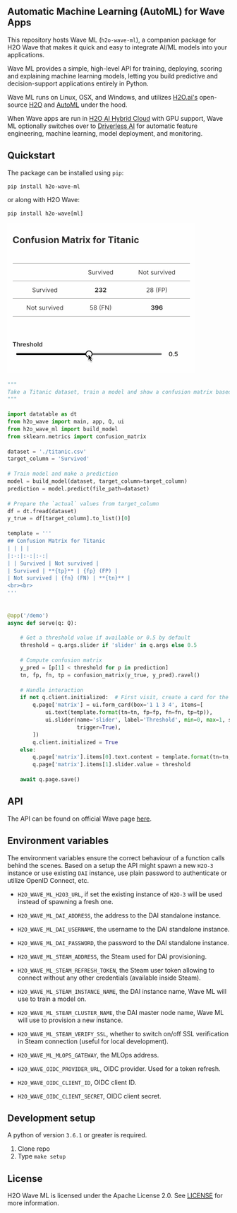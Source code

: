 ## Automatic Machine Learning (AutoML) for Wave Apps

This repository hosts Wave ML (`h2o-wave-ml`), a companion package for H2O Wave that makes it quick and easy to integrate AI/ML models into your applications.

Wave ML provides a simple, high-level API for training, deploying, scoring and explaining machine learning models, letting you build predictive and decision-support applications entirely in Python.

Wave ML runs on Linux, OSX, and Windows, and utilizes [H2O.ai's](https://h2o.ai) open-source [H2O](https://github.com/h2oai/h2o-3) and [AutoML](https://docs.h2o.ai/h2o/latest-stable/h2o-docs/automl.html) under the hood.

When Wave apps are run in [H2O AI Hybrid Cloud](https://www.h2o.ai/hybrid-cloud/) with GPU support, Wave ML optionally switches over to [Driverless AI](https://www.h2o.ai/products/h2o-driverless-ai/) for automatic feature engineering, machine learning, model deployment, and monitoring.

## Quickstart

The package can be installed using `pip`:

```shell script
pip install h2o-wave-ml
```

or along with H2O Wave:

```shell script
pip install h2o-wave[ml]
```

<kbd><img src="assets/cm.gif" alt="confusion matrix"></kbd>

```python
"""
Take a Titanic dataset, train a model and show a confusion matrix based on that model.
"""

import datatable as dt
from h2o_wave import main, app, Q, ui
from h2o_wave_ml import build_model
from sklearn.metrics import confusion_matrix

dataset = './titanic.csv'
target_column = 'Survived'

# Train model and make a prediction
model = build_model(dataset, target_column=target_column)
prediction = model.predict(file_path=dataset)

# Prepare the `actual` values from target_column
df = dt.fread(dataset)
y_true = df[target_column].to_list()[0]

template = '''
## Confusion Matrix for Titanic
| | | |
|:-:|:-:|:-:|
| | Survived | Not survived |
| Survived | **{tp}** | {fp} (FP) |
| Not survived | {fn} (FN) | **{tn}** |
<br><br>
'''


@app('/demo')
async def serve(q: Q):

    # Get a threshold value if available or 0.5 by default
    threshold = q.args.slider if 'slider' in q.args else 0.5

    # Compute confusion matrix
    y_pred = [p[1] < threshold for p in prediction]
    tn, fp, fn, tp = confusion_matrix(y_true, y_pred).ravel()

    # Handle interaction
    if not q.client.initialized:  # First visit, create a card for the matrix
        q.page['matrix'] = ui.form_card(box='1 1 3 4', items=[
            ui.text(template.format(tn=tn, fp=fp, fn=fn, tp=tp)),
            ui.slider(name='slider', label='Threshold', min=0, max=1, step=0.01, value=0.5,
                      trigger=True),
        ])
        q.client.initialized = True
    else:
        q.page['matrix'].items[0].text.content = template.format(tn=tn, fp=fp, fn=fn, tp=tp)
        q.page['matrix'].items[1].slider.value = threshold

    await q.page.save()
```

## API

The API can be found on official Wave page [here](https://wave.h2o.ai/docs/api/h2o_wave_ml/index).

## Environment variables

The environment variables ensure the correct behaviour of a function calls behind the scenes. Based on a setup the API might spawn a new `H2O-3` instance or use existing `DAI` instance, use plain password to authenticate or utilize OpenID Connect, etc.

- `H2O_WAVE_ML_H2O3_URL`, if set the existing instance of `H2O-3` will be used instead of spawning a fresh one.

- `H2O_WAVE_ML_DAI_ADDRESS`, the address to the DAI standalone instance.
- `H2O_WAVE_ML_DAI_USERNAME`, the username to the DAI standalone instance.
- `H2O_WAVE_ML_DAI_PASSWORD`, the password to the DAI standalone instance.

- `H2O_WAVE_ML_STEAM_ADDRESS`, the Steam used for DAI provisioning.
- `H2O_WAVE_ML_STEAM_REFRESH_TOKEN`, the Steam user token allowing to connect without any other credentials (available inside Steam).
- `H2O_WAVE_ML_STEAM_INSTANCE_NAME`, the DAI instance name, Wave ML will use to train a model on.
- `H2O_WAVE_ML_STEAM_CLUSTER_NAME`, the DAI master node name, Wave ML will use to provision a new instance.
- `H2O_WAVE_ML_STEAM_VERIFY_SSL`, whether to switch on/off SSL verification in Steam connection (useful for local development).

- `H2O_WAVE_ML_MLOPS_GATEWAY`, the MLOps address.

- `H2O_WAVE_OIDC_PROVIDER_URL`, OIDC provider. Used for a token refresh.
- `H2O_WAVE_OIDC_CLIENT_ID`, OIDC client ID.
- `H2O_WAVE_OIDC_CLIENT_SECRET`, OIDC client secret.

## Development setup

A python of version `3.6.1` or greater is required.

1. Clone repo
2. Type `make setup`

## License

H2O Wave ML is licensed under the Apache License 2.0. See [LICENSE](LICENSE) for more information.
